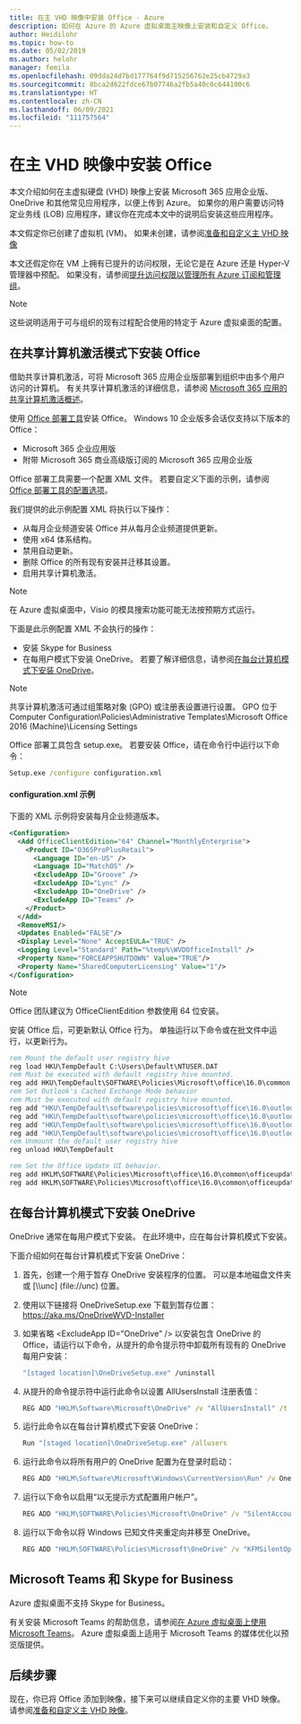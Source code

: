```yaml
---
title: 在主 VHD 映像中安装 Office - Azure
description: 如何在 Azure 的 Azure 虚拟桌面主映像上安装和自定义 Office。
author: Heidilohr
ms.topic: how-to
ms.date: 05/02/2019
ms.author: helohr
manager: femila
ms.openlocfilehash: 09dda24d7bd177764f9d715256762e25cb4729a3
ms.sourcegitcommit: 8bca2d622fdce67b07746a2fb5a40c0c644100c6
ms.translationtype: HT
ms.contentlocale: zh-CN
ms.lasthandoff: 06/09/2021
ms.locfileid: "111757564"
---
```

# <a name="install-office-on-a-master-vhd-image"></a>在主 VHD 映像中安装 Office

本文介绍如何在主虚拟硬盘 (VHD) 映像上安装 Microsoft 365 应用企业版、OneDrive 和其他常见应用程序，以便上传到 Azure。 如果你的用户需要访问特定业务线 (LOB) 应用程序，建议你在完成本文中的说明后安装这些应用程序。

本文假定你已创建了虚拟机 (VM)。 如果未创建，请参阅[准备和自定义主 VHD 映像](set-up-customize-master-image.md#create-a-vm)

本文还假定你在 VM 上拥有已提升的访问权限，无论它是在 Azure 还是 Hyper-V 管理器中预配。 如果没有，请参阅[提升访问权限以管理所有 Azure 订阅和管理组](../role-based-access-control/elevate-access-global-admin.md)。

>[!NOTE]
>这些说明适用于可与组织的现有过程配合使用的特定于 Azure 虚拟桌面的配置。

## <a name="install-office-in-shared-computer-activation-mode"></a>在共享计算机激活模式下安装 Office

借助共享计算机激活，可将 Microsoft 365 应用企业版部署到组织中由多个用户访问的计算机。 有关共享计算机激活的详细信息，请参阅 [Microsoft 365 应用的共享计算机激活概述](/deployoffice/overview-shared-computer-activation)。

使用 [Office 部署工具](https://www.microsoft.com/download/details.aspx?id=49117)安装 Office。 Windows 10 企业版多会话仅支持以下版本的 Office：

   - Microsoft 365 企业应用版
   - 附带 Microsoft 365 商业高级版订阅的 Microsoft 365 应用企业版

Office 部署工具需要一个配置 XML 文件。 若要自定义下面的示例，请参阅 [Office 部署工具的配置选项](/deployoffice/configuration-options-for-the-office-2016-deployment-tool/)。

我们提供的此示例配置 XML 将执行以下操作：

   - 从每月企业频道安装 Office 并从每月企业频道提供更新。
   - 使用 x64 体系结构。
   - 禁用自动更新。
   - 删除 Office 的所有现有安装并迁移其设置。
   - 启用共享计算机激活。

>[!NOTE]
>在 Azure 虚拟桌面中，Visio 的模具搜索功能可能无法按预期方式运行。

下面是此示例配置 XML 不会执行的操作：

   - 安装 Skype for Business
   - 在每用户模式下安装 OneDrive。 若要了解详细信息，请参阅[在每台计算机模式下安装 OneDrive](#install-onedrive-in-per-machine-mode)。

>[!NOTE]
>共享计算机激活可通过组策略对象 (GPO) 或注册表设置进行设置。 GPO 位于 Computer Configuration\\Policies\\Administrative Templates\\Microsoft Office 2016 (Machine)\\Licensing Settings

Office 部署工具包含 setup.exe。 若要安装 Office，请在命令行中运行以下命令：

```cmd
Setup.exe /configure configuration.xml
```

#### <a name="sample-configurationxml"></a>configuration.xml 示例

下面的 XML 示例将安装每月企业频道版本。

```xml
<Configuration>
  <Add OfficeClientEdition="64" Channel="MonthlyEnterprise">
    <Product ID="O365ProPlusRetail">
      <Language ID="en-US" />
      <Language ID="MatchOS" />
      <ExcludeApp ID="Groove" />
      <ExcludeApp ID="Lync" />
      <ExcludeApp ID="OneDrive" />
      <ExcludeApp ID="Teams" />
    </Product>
  </Add>
  <RemoveMSI/>
  <Updates Enabled="FALSE"/>
  <Display Level="None" AcceptEULA="TRUE" />
  <Logging Level="Standard" Path="%temp%\WVDOfficeInstall" />
  <Property Name="FORCEAPPSHUTDOWN" Value="TRUE"/>
  <Property Name="SharedComputerLicensing" Value="1"/>
</Configuration>
```

>[!NOTE]
>Office 团队建议为 OfficeClientEdition 参数使用 64 位安装。

安装 Office 后，可更新默认 Office 行为。 单独运行以下命令或在批文件中运行，以更新行为。

```cmd
rem Mount the default user registry hive
reg load HKU\TempDefault C:\Users\Default\NTUSER.DAT
rem Must be executed with default registry hive mounted.
reg add HKU\TempDefault\SOFTWARE\Policies\Microsoft\office\16.0\common /v InsiderSlabBehavior /t REG_DWORD /d 2 /f
rem Set Outlook's Cached Exchange Mode behavior
rem Must be executed with default registry hive mounted.
reg add "HKU\TempDefault\software\policies\microsoft\office\16.0\outlook\cached mode" /v enable /t REG_DWORD /d 1 /f
reg add "HKU\TempDefault\software\policies\microsoft\office\16.0\outlook\cached mode" /v syncwindowsetting /t REG_DWORD /d 1 /f
reg add "HKU\TempDefault\software\policies\microsoft\office\16.0\outlook\cached mode" /v CalendarSyncWindowSetting /t REG_DWORD /d 1 /f
reg add "HKU\TempDefault\software\policies\microsoft\office\16.0\outlook\cached mode" /v CalendarSyncWindowSettingMonths  /t REG_DWORD /d 1 /f
rem Unmount the default user registry hive
reg unload HKU\TempDefault

rem Set the Office Update UI behavior.
reg add HKLM\SOFTWARE\Policies\Microsoft\office\16.0\common\officeupdate /v hideupdatenotifications /t REG_DWORD /d 1 /f
reg add HKLM\SOFTWARE\Policies\Microsoft\office\16.0\common\officeupdate /v hideenabledisableupdates /t REG_DWORD /d 1 /f
```

## <a name="install-onedrive-in-per-machine-mode"></a>在每台计算机模式下安装 OneDrive

OneDrive 通常在每用户模式下安装。 在此环境中，应在每台计算机模式下安装。

下面介绍如何在每台计算机模式下安装 OneDrive：

1. 首先，创建一个用于暂存 OneDrive 安装程序的位置。 可以是本地磁盘文件夹或 [\\\\unc] (file://unc) 位置。

2. 使用以下链接将 OneDriveSetup.exe 下载到暂存位置：<https://aka.ms/OneDriveWVD-Installer>

3. 如果省略 \<ExcludeApp ID="OneDrive" /\> 以安装包含 OneDrive 的 Office，请运行以下命令，从提升的命令提示符中卸载所有现有的 OneDrive 每用户安装：

    ```cmd
    "[staged location]\OneDriveSetup.exe" /uninstall
    ```

4. 从提升的命令提示符中运行此命令以设置 AllUsersInstall 注册表值：

    ```cmd
    REG ADD "HKLM\Software\Microsoft\OneDrive" /v "AllUsersInstall" /t REG_DWORD /d 1 /reg:64
    ```

5. 运行此命令以在每台计算机模式下安装 OneDrive：

    ```cmd
    Run "[staged location]\OneDriveSetup.exe" /allusers
    ```

6. 运行此命令以将所有用户的 OneDrive 配置为在登录时启动：

    ```cmd
    REG ADD "HKLM\Software\Microsoft\Windows\CurrentVersion\Run" /v OneDrive /t REG_SZ /d "C:\Program Files (x86)\Microsoft OneDrive\OneDrive.exe /background" /f
    ```

7. 运行以下命令以启用“以无提示方式配置用户帐户”。

    ```cmd
    REG ADD "HKLM\SOFTWARE\Policies\Microsoft\OneDrive" /v "SilentAccountConfig" /t REG_DWORD /d 1 /f
    ```

8. 运行以下命令以将 Windows 已知文件夹重定向并移至 OneDrive。

    ```cmd
    REG ADD "HKLM\SOFTWARE\Policies\Microsoft\OneDrive" /v "KFMSilentOptIn" /t REG_SZ /d "<your-AzureAdTenantId>" /f
    ```

## <a name="microsoft-teams-and-skype-for-business"></a>Microsoft Teams 和 Skype for Business

Azure 虚拟桌面不支持 Skype for Business。

有关安装 Microsoft Teams 的帮助信息，请参阅[在 Azure 虚拟桌面上使用 Microsoft Teams](teams-on-wvd.md)。 Azure 虚拟桌面上适用于 Microsoft Teams 的媒体优化以预览版提供。

## <a name="next-steps"></a>后续步骤

现在，你已将 Office 添加到映像，接下来可以继续自定义你的主要 VHD 映像。 请参阅[准备和自定义主 VHD 映像](set-up-customize-master-image.md)。
